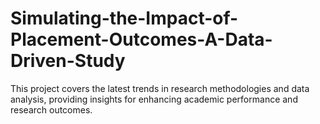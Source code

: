 # Simulating-the-Impact-of-Placement-Outcomes-A-Data-Driven-Study
This project covers the latest trends in research methodologies and data analysis, providing insights for enhancing academic performance and research outcomes.
